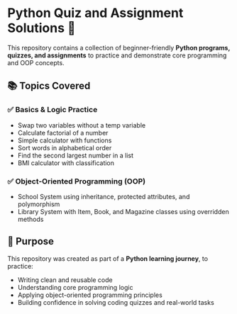 # Python Quiz and Assignment Solutions 🐍

This repository contains a collection of beginner-friendly **Python programs, quizzes, and assignments** to practice and demonstrate core programming and OOP concepts.

## 📚 Topics Covered

### ✅ Basics & Logic Practice
- Swap two variables without a temp variable
- Calculate factorial of a number
- Simple calculator with functions
- Sort words in alphabetical order
- Find the second largest number in a list
- BMI calculator with classification

### ✅ Object-Oriented Programming (OOP)
- School System using inheritance, protected attributes, and polymorphism
- Library System with Item, Book, and Magazine classes using overridden methods

## 🧠 Purpose

This repository was created as part of a **Python learning journey**, to practice:
- Writing clean and reusable code
- Understanding core programming logic
- Applying object-oriented programming principles
- Building confidence in solving coding quizzes and real-world tasks
